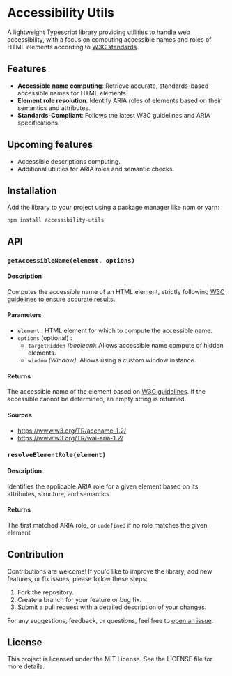 # Accessibility Utils

A lightweight Typescript library providing utilities to handle web accessibility, with a focus on computing accessible names and roles of HTML elements according to [W3C standards](https://www.w3.org/).

## Features

  - **Accessible name computing**: Retrieve accurate, standards-based accessible names for HTML elements.
  - **Element role resolution**: Identify ARIA roles of elements based on their semantics and attributes.
  - **Standards-Compliant**: Follows the latest W3C guidelines and ARIA specifications.
  
## Upcoming features

  - Accessible descriptions computing.
  - Additional utilities for ARIA roles and semantic checks.

## Installation

Add the library to your project using a package manager like npm or yarn:

```shell
npm install accessibility-utils
```

## API

### `getAccessibleName(element, options)`

#### Description

Computes the accessible name of an HTML element, strictly following [W3C guidelines](https://www.w3.org/TR/accname-1.2/) to ensure accurate results.

#### Parameters

  - `element` : HTML element for which to compute the accessible name.
  - `options` (optional) :
    - `targetHidden` _(boolean)_: Allows accessible name compute of hidden elements.
    - `window` _(Window)_: Allows using a custom window instance.

#### Returns

The accessible name of the element based on [W3C guidelines](https://www.w3.org/TR/accname-1.2/). If the accessible cannot be determined, an empty string is returned.

#### Sources

  - https://www.w3.org/TR/accname-1.2/
  - https://www.w3.org/TR/wai-aria-1.2/

### `resolveElementRole(element)`

#### Description

Identifies the applicable ARIA role for a given element based on its attributes, structure, and semantics.

#### Returns

The first matched ARIA role, or `undefined` if no role matches the given element

## Contribution

Contributions are welcome! If you'd like to improve the library, add new features, or fix issues, please follow these steps:

 1. Fork the repository.
 2. Create a branch for your feature or bug fix.
 3. Submit a pull request with a detailed description of your changes.

For any suggestions, feedback, or questions, feel free to [open an issue](https://github.com/rMonell/accessibility-utils/issues/new).

## License

This project is licensed under the MIT License. See the LICENSE file for more details.